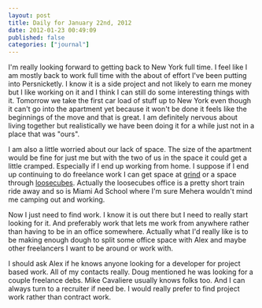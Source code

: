 ```yaml
---
layout: post
title: Daily for January 22nd, 2012
date: 2012-01-23 00:49:09
published: false
categories: ["journal"]
---
```

 
I'm really looking forward to getting back to New York full time. I feel like I am mostly back to work full time with the about of effort I've been putting into Persnicketly. I know it is a side project and not likely to earn me money but I like working on it and I think I can still do some interesting things with it. Tomorrow we take the first car load of stuff up to New York even though it can't go into the apartment yet because it won't be done it feels like the beginnings of the move and that is great. I am definitely nervous about living together but realistically we have been doing it for a while just not in a place that was "ours". 

I am also a little worried about our lack of space. The size of the apartment would be fine for just me but with the two of us in the space it could get a little cramped. Especially if I end up working from home. I suppose if I end up continuing to do freelance work I can get space at [grind](http://grindspaces.com/) or a space through [loosecubes](http://loosecubes.com/). Actually the loosecubes office is a pretty short train ride away and so is Miami Ad School where I'm sure Mehera wouldn't mind me camping out and working.

Now I just need to find work. I know it is out there but I need to really start looking for it. And preferably work that lets me work from anywhere rather than having to be in an office somewhere. Actually what I'd really like is to be making enough dough to split some office space with Alex and maybe other freelancers I want to be around or work with. 

I should ask Alex if he knows anyone looking for a developer for project based work. All of my contacts really. Doug mentioned he was looking for a couple freelance debs. Mike Cavaliere usually knows folks too. And I can always turn to a recruiter if need be. I would really prefer to find project work rather than contract work. 